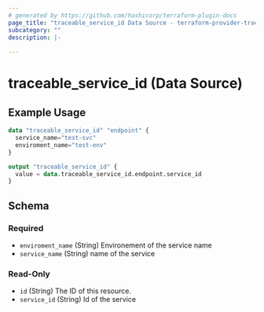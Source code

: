```yaml
---
# generated by https://github.com/hashicorp/terraform-plugin-docs
page_title: "traceable_service_id Data Source - terraform-provider-traceable"
subcategory: ""
description: |-
  
---
```


# traceable_service_id (Data Source)

## Example Usage

```terraform
data "traceable_service_id" "endpoint" {
  service_name="test-svc"
  enviroment_name="test-env"
}

output "traceable_service_id" {
  value = data.traceable_service_id.endpoint.service_id
}
```



<!-- schema generated by tfplugindocs -->
## Schema

### Required

- `enviroment_name` (String) Environement of the service name
- `service_name` (String) name of the service

### Read-Only

- `id` (String) The ID of this resource.
- `service_id` (String) Id of the service
